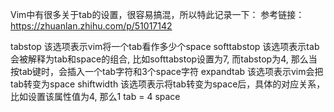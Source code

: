 Vim中有很多关于tab的设置，很容易搞混，所以特此记录一下：
参考链接： https://zhuanlan.zhihu.com/p/51017142

tabstop
    该选项表示vim将一个tab看作多少个space
softtabstop
    该选项表示tab会被解释为tab和space的组合, 比如softtabstop设置为7, 而tabstop为4, 那么当按tab键时，会插入一个tab字符和3个space字符
expandtab
    该选项表示vim会把tab转变为space
shiftwidth
    该选项表示将tab转变为space后，具体的对应关系，比如设置该属性值为4, 那么1 tab = 4 space
